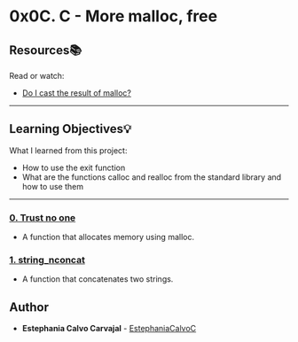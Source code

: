 # 0x0C. C - More malloc, free

## Resources:books:
Read or watch:
* [Do I cast the result of malloc?](https://intranet.hbtn.io/rltoken/xRakq81EUvl-3QG_3QUC8A)

---
## Learning Objectives:bulb:
What I learned from this project:

* How to use the exit function
* What are the functions calloc and realloc from the standard library and how to use them

---

### [0. Trust no one](./0-malloc_checked.c)
* A function that allocates memory using malloc.


### [1. string_nconcat](./1-string_nconcat.c)
* A function that concatenates two strings.

<!---
### [2. _calloc](./2-calloc.c)
* Write a function that allocates memory for an array, using malloc.


### [3. array_range](./3-array_range.c)
* Write a function that creates an array of integers.

---
-->
## Author
* **Estephania Calvo Carvajal** - [EstephaniaCalvoC](https://github.com/EstephaniaCalvoC)